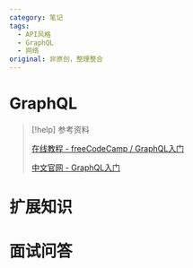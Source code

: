 ```yaml
---
category: 笔记
tags:
  - API风格
  - GraphQL
  - 网络
original: 非原创，整理整合
---
```


# GraphQL

> [!help] 参考资料
> 
> [在线教程 - freeCodeCamp / GraphQL入门](https://wangchujiang.com/linux-command/hot.html)
>
> [中文官网 - GraphQL入门](https://graphql.cn/learn/)

# 扩展知识

# 面试问答